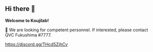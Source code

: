 ## Hi there 👋



**Welcome to Koujilab!**

🌈 We are looking for competent personnel. If interested, please contact QVC Fukushima #7777.

https://discord.gg/THcd5ZjhCv
